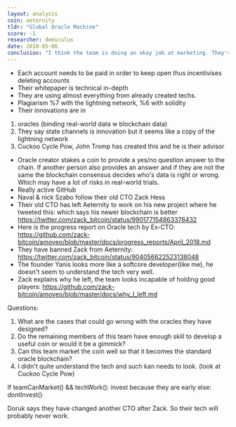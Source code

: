 ```yaml
---
layout: analysis
coin: aeternity
tldr: "Global Oracle Machine"
score: -1
researcher: demiculus
date: 2018-05-06
conclusion: "I think the team is doing an okay job at marketing. They've pumped the coin to top 30 and have a unique selling point so the coin could go much higher before people realize its tech doesn't work (if tech doesn't work)\nOverall I don't want this blockchain/team to become succesful."
---
```


- Each account needs to be paid in order to keep open thus incentivises deleting accounts
- Their whitepaper is technical in-depth
- They are using almost everything from already created techs.
- Plagiarism %7 with the lightning network, %6 with solidity
- Their innovations are in
1. oracles (binding real-world data w blockchain data)
2. They say state channels is innovation but it seems like a copy of the lightning network
3. Cuckoo Cycle Pow, John Tromp has created this and he is their advisor
- Oracle creator stakes a coin to provide a yes/no question answer to the chain. If another person also provides an answer and if they are not the same the blockchain consensus decides who's data is right or wrong. Which may have a lot of risks in real-world trials.
- Really active GitHub
- Naval & nick Szabo follow their old CTO Zack Hess
- Their old CTO has left Aeternity to work on his new project where he tweeted this: which says his newer blockchain is better https://twitter.com/zack_bitcoin/status/990177154863378432
- Here is the progress report on Oracle tech by Ex-CTO: https://github.com/zack-bitcoin/amoveo/blob/master/docs/progress_reports/April_2018.md
- They have banned Zack from Aeternity: https://twitter.com/zack_bitcoin/status/904056622523138048
- The founder Yanis looks more like a softcore developer(like me), he doesn't seem to understand the tech very well.
- Zack explains why he left, the team looks incapable of holding good players: https://github.com/zack-bitcoin/amoveo/blob/master/docs/why_I_left.md

Questions:
1. What are the cases that could go wrong with the oracles they have designed?
2. Do the remaining members of this team have enough skill to develop a useful coin or would it be a gimmick?
3. Can this team market the coin well so that it becomes the standard oracle blockchain?
4. I didn't quite understand the tech and such kan needs to look. (look at Cuckoo Cycle Pow)

If teamCanMarket() && techWork(): invest because they are early
else: dontInvest()

Doruk says they have changed another CTO after Zack. So their tech will probably never work.